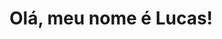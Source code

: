 <div class="corpo">        
    <h1>
        Olá, meu nome é <span id="meu_nome">Lucas!</span>
    </h1>
</div>

